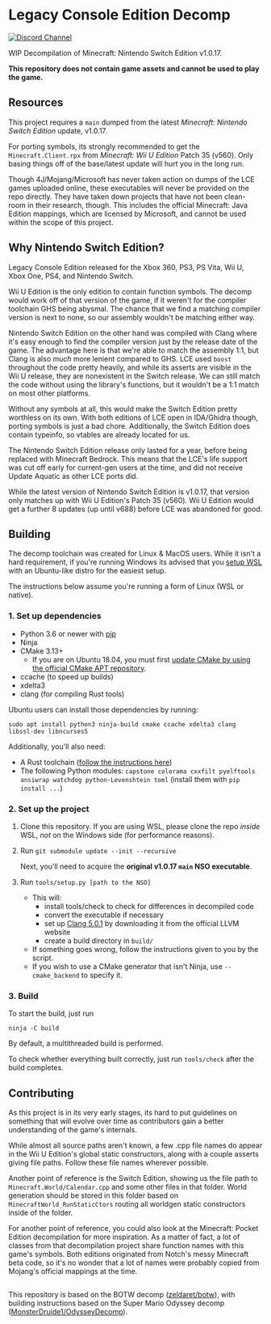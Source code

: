 # Legacy Console Edition Decomp

[![Discord Channel][discord-badge]][discord]

[discord]: https://discord.gg/DEuS3feXED
[discord-badge]: https://img.shields.io/discord/1194500576122253312?color=%237289DA&logo=discord&logoColor=%23FFFFFF

WIP Decompilation of Minecraft: Nintendo Switch Edition v1.0.17.

**This repository does not contain game assets and cannot be used to play the game.**

## Resources
This project requires a `main` dumped from the latest *Minecraft: Nintendo Switch Edition* update, v1.0.17.

For porting symbols, its strongly recommended to get the `Minecraft.Client.rpx` from *Minecraft: Wii U Edition* Patch 35 (v560). Only basing things off of the base/latest update will hurt you in the long run.

Though 4J/Mojang/Microsoft has never taken action on dumps of the LCE games uploaded online, these executables will never be provided on the repo directly. They have taken down projects that have not been clean-room in their research, though. This includes the official Minecraft: Java Edition mappings, which are licensed by Microsoft, and cannot be used within the scope of this project.

## Why Nintendo Switch Edition?

Legacy Console Edition released for the Xbox 360, PS3, PS Vita, Wii U, Xbox One, PS4, and Nintendo Switch.

Wii U Edition is the only edition to contain function symbols. The decomp would work off of that version of the game, if it weren't for the compiler toolchain GHS being abysmal. The chance that we find a matching compiler version is next to none, so our assembly wouldn't be matching either way.

Nintendo Switch Edition on the other hand was compiled with Clang where it's easy enough to find the compiler version just by the release date of the game. The advantage here is that we're able to match the assembly 1:1, but Clang is also *much* more lenient compared to GHS. LCE used `boost` throughout the code pretty heavily, and while its asserts are visible in the Wii U release, they are nonexistent in the Switch release. We can still match the code without using the library's functions, but it wouldn't be a 1:1 match on most other platforms.

Without any symbols at all, this would make the Switch Edition pretty worthless on its own. With both editions of LCE open in IDA/Ghidra though, porting symbols is just a bad chore. Additionally, the Switch Edition does contain typeinfo, so vtables are already located for us.

The Nintendo Switch Edition release only lasted for a year, before being replaced with Minecraft Bedrock. This means that the LCE's life support was cut off early for current-gen users at the time, and did not receive Update Aquatic as other LCE ports did.

While the latest version of Nintendo Switch Edition is v1.0.17, that version only matches up with Wii U Edition's Patch 35 (v560). Wii U Edition would get a further 8 updates (up until v688) before LCE was abandoned for good.

## Building
The decomp toolchain was created for Linux & MacOS users. While it isn't a hard requirement, if you're running Windows its advised that you [setup WSL](https://learn.microsoft.com/en-us/windows/wsl/install) with an Ubuntu-like distro for the easiest setup.

The instructions below assume you're running a form of Linux (WSL or native).

### 1. Set up dependencies

* Python 3.6 or newer with [pip](https://pip.pypa.io/en/stable/installation/)
* Ninja
* CMake 3.13+
    * If you are on Ubuntu 18.04, you must first [update CMake by using the official CMake APT repository](https://apt.kitware.com/).
* ccache (to speed up builds)
* xdelta3
* clang (for compiling Rust tools)

Ubuntu users can install those dependencies by running:

```shell
sudo apt install python3 ninja-build cmake ccache xdelta3 clang libssl-dev libncurses5
```

Additionally, you'll also need:

* A Rust toolchain ([follow the instructions here](https://www.rust-lang.org/tools/install))
* The following Python modules: `capstone colorama cxxfilt pyelftools ansiwrap watchdog python-Levenshtein toml` (install them with `pip install ...`)

### 2. Set up the project

1. Clone this repository. If you are using WSL, please clone the repo *inside* WSL, *not* on the Windows side (for performance reasons).

2. Run `git submodule update --init --recursive`

    Next, you'll need to acquire the **original v1.0.17 `main` NSO executable**.

3. Run `tools/setup.py [path to the NSO]`
    * This will:
        * install tools/check to check for differences in decompiled code
        * convert the executable if necessary
        * set up [Clang 5.0.1](https://releases.llvm.org/download.html#5.0.1) by downloading it from the official LLVM website
        * create a build directory in `build/`
    * If something goes wrong, follow the instructions given to you by the script.
    * If you wish to use a CMake generator that isn't Ninja, use `--cmake_backend` to specify it.

### 3. Build

To start the build, just run

```shell
ninja -C build
```

By default, a multithreaded build is performed.

To check whether everything built correctly, just run `tools/check` after the build completes.

## Contributing
As this project is in its very early stages, its hard to put guidelines on something that will evolve over time as contributors gain a better understanding of the game's internals.

While almost all source paths aren't known, a few .cpp file names do appear in the Wii U Edition's global static constructors, along with a couple asserts giving file paths. Follow these file names wherever possible.

Another point of reference is the Switch Edition, showing us the file path to `Minecraft.World/Calendar.cpp` and some other files in that folder. World generation should be stored in this folder based on `MinecraftWorld_RunStaticCtors` routing all worldgen static constructors inside of the folder.

For another point of reference, you could also look at the Minecraft: Pocket Edition decompilation for more inspiration. As a matter of fact, a lot of classes from that decompilation project share function names with this game's symbols. Both editions originated from Notch's messy Minecraft beta code, so it's no wonder that a lot of names were probably copied from Mojang's official mappings at the time.

##

This repository is based on the BOTW decomp ([zeldaret/botw](https://github.com/zeldaret/botw)), with building instructions based on the Super Mario Odyssey decomp ([MonsterDruide1/OdysseyDecomp](https://github.com/MonsterDruide1/OdysseyDecomp)).
